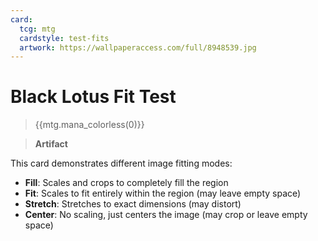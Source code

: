 ```yaml
---
card:
  tcg: mtg
  cardstyle: test-fits
  artwork: https://wallpaperaccess.com/full/8948539.jpg
---
```


# Black Lotus Fit Test
> {{mtg.mana_colorless(0)}}

> **Artifact**

This card demonstrates different image fitting modes:
- **Fill**: Scales and crops to completely fill the region
- **Fit**: Scales to fit entirely within the region (may leave empty space)
- **Stretch**: Stretches to exact dimensions (may distort)
- **Center**: No scaling, just centers the image (may crop or leave empty space)